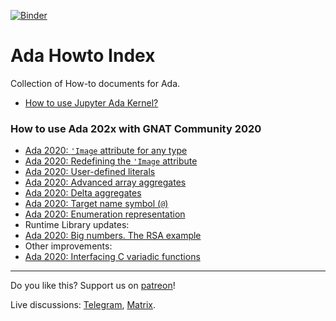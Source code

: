 [![Binder](https://mybinder.org/badge_logo.svg)](https://mybinder.org/v2/gh/reznikmm/ada-howto/ce-2021?filepath=%2Fhome%2Fjovyan%2Fnb%2FHello_Ada.ipynb)

# Ada Howto Index
Collection of How-to documents for Ada.

* [How to use Jupyter Ada Kernel?](md/Hello_Ada.md)

### How to use Ada 202x with GNAT Community 2020
 * [Ada 2020: `'Image` attribute for any type](md/image-for-any-type.md)
 * [Ada 2020: Redefining the `'Image` attribute](md/image-redefine.md)
 * [Ada 2020: User-defined literals](md/user-defined-literals.md)
 * [Ada 2020: Advanced array aggregates](md/array-aggregates.md)
 * [Ada 2020: Delta aggregates](md/delta-aggregate.md)
 * [Ada 2020: Target name symbol (`@`)](md/assignment-target.md)
 * [Ada 2020: Enumeration representation](md/enum-val.md)
 * Runtime Library updates:
 * [Ada 2020: Big numbers. The RSA example](md/big-numbers.md)
 * Other improvements:
 * [Ada 2020: Interfacing C variadic functions](md/importing-variadic-functions.md)

----

Do you like this? Support us on [patreon](https://www.patreon.com/ada_ru)!

Live discussions: [Telegram](https://t.me/ada_lang), [Matrix](https://matrix.to/#/#ada-lang:matrix.org).

